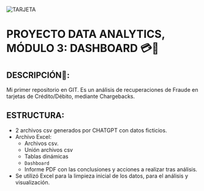 
![TARJETA](https://media.gettyimages.com/id/855388884/es/foto/pile-of-credit-cards.jpg?s=1024x1024&w=gi&k=20&c=Igk4blgoeIiHmYy4b9zqVyJQCO0o4UKyEv2U4aq50lU=)




# PROYECTO DATA ANALYTICS, MÓDULO 3: DASHBOARD 💳🚀

## DESCRIPCIÓN📌:
 Mi primer repositorio en GIT. Es un análisis de recuperaciones de Fraude en tarjetas de Crédito/Débito, mediante Chargebacks.
## ESTRUCTURA:
- 2 archivos csv generados por CHATGPT con datos ficticios.
- Archivo Excel:
  - Archivos csv.
  - Unión archivos csv
  - Tablas dinámicas
  - `Dashboard`
  - Informe PDF con las conclusiones y acciones a realizar tras análisis.
- Se utilizó Excel para la limpieza inicial de los datos, para el análisis y visualización.


 
